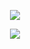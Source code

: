 <p align=center><img src="https://raw.github.com/ryansturmer/Mandelbrot/master/screenshot.gif"></p>
<p align=center><img src="https://raw.github.com/fogleman/Mandelbrot/master/screenshot.png"></p>
